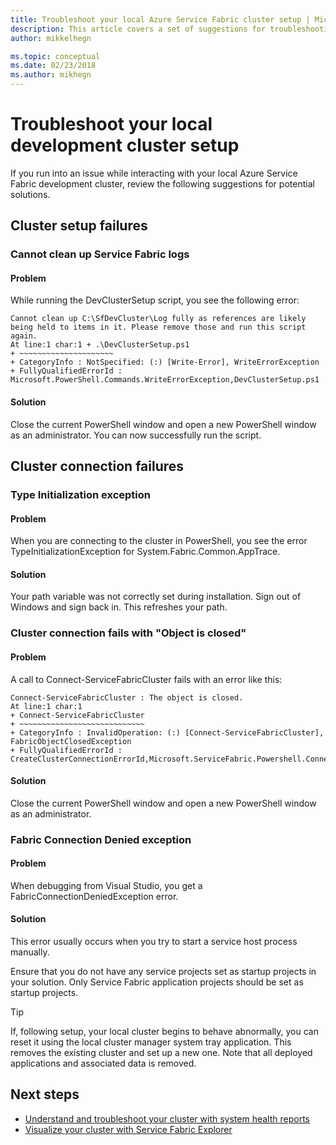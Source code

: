 ```yaml
---
title: Troubleshoot your local Azure Service Fabric cluster setup | Microsoft Docs
description: This article covers a set of suggestions for troubleshooting your local development cluster
author: mikkelhegn

ms.topic: conceptual
ms.date: 02/23/2018
ms.author: mikhegn
---
```

# Troubleshoot your local development cluster setup
If you run into an issue while interacting with your local Azure Service Fabric development cluster, review the following suggestions for potential solutions.

## Cluster setup failures
### Cannot clean up Service Fabric logs
#### Problem
While running the DevClusterSetup script, you see the following error:

    Cannot clean up C:\SfDevCluster\Log fully as references are likely being held to items in it. Please remove those and run this script again.
    At line:1 char:1 + .\DevClusterSetup.ps1
    + ~~~~~~~~~~~~~~~~~~~~~
    + CategoryInfo : NotSpecified: (:) [Write-Error], WriteErrorException
    + FullyQualifiedErrorId : Microsoft.PowerShell.Commands.WriteErrorException,DevClusterSetup.ps1


#### Solution
Close the current PowerShell window and open a new PowerShell window as an administrator. You can now successfully run the script.

## Cluster connection failures

### Type Initialization exception
#### Problem
When you are connecting to the cluster in PowerShell, you see the error TypeInitializationException for System.Fabric.Common.AppTrace.

#### Solution
Your path variable was not correctly set during installation. Sign out of Windows and sign back in. This refreshes your path.

### Cluster connection fails with "Object is closed"
#### Problem
A call to Connect-ServiceFabricCluster fails with an error like this:

    Connect-ServiceFabricCluster : The object is closed.
    At line:1 char:1
    + Connect-ServiceFabricCluster
    + ~~~~~~~~~~~~~~~~~~~~~~~~~~~~
    + CategoryInfo : InvalidOperation: (:) [Connect-ServiceFabricCluster], FabricObjectClosedException
    + FullyQualifiedErrorId : CreateClusterConnectionErrorId,Microsoft.ServiceFabric.Powershell.ConnectCluster

#### Solution
Close the current PowerShell window and open a new PowerShell window as an administrator.

### Fabric Connection Denied exception
#### Problem
When debugging from Visual Studio, you get a FabricConnectionDeniedException error.

#### Solution
This error usually occurs when you try to start a service host process manually.

Ensure that you do not have any service projects set as startup projects in your solution. Only Service Fabric application projects should be set as startup projects.

> [!TIP]
> If, following setup, your local cluster begins to behave abnormally, you can reset it using the local cluster manager system tray application. This removes the existing cluster and set up a new one. Note that all deployed applications and associated data is removed.
> 
> 

## Next steps
* [Understand and troubleshoot your cluster with system health reports](service-fabric-understand-and-troubleshoot-with-system-health-reports.md)
* [Visualize your cluster with Service Fabric Explorer](service-fabric-visualizing-your-cluster.md)

